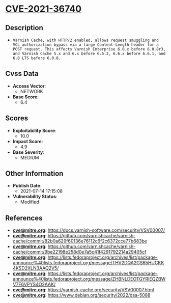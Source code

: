 
# [CVE-2021-36740](https://docs.varnish-software.com/security/VSV00007/)

## Description

- `Varnish Cache, with HTTP/2 enabled, allows request smuggling and VCL authorization bypass via a large Content-Length header for a POST request. This affects Varnish Enterprise 6.0.x before 6.0.8r3, and Varnish Cache 5.x and 6.x before 6.5.2, 6.6.x before 6.6.1, and 6.0 LTS before 6.0.8.`

## Cvss Data

- **Access Vector**:
  - NETWORK
- **Base Score**:
  - 6.4

## Scores

- **Exploitability Score**:
  - 10.0
- **Impact Score**:
  - 4.9
- **Base Severity**:
  - MEDIUM

## Other Information

- **Publish Date**:
  - 2021-07-14 17:15:08
- **Vulnerability Status**:
  - Modified

## References

- **cve@mitre.org**: https://docs.varnish-software.com/security/VSV00007/
- **cve@mitre.org**: https://github.com/varnishcache/varnish-cache/commit/82b0a629f60136e76112c6f2c6372cce77b683be
- **cve@mitre.org**: https://github.com/varnishcache/varnish-cache/commit/9be22198e258d0e7a5c41f4291792214a29405cf
- **cve@mitre.org**: https://lists.fedoraproject.org/archives/list/package-announce%40lists.fedoraproject.org/message/THV2DQA2GS65HUCKK4KSD2XLN3AAQ2V5/
- **cve@mitre.org**: https://lists.fedoraproject.org/archives/list/package-announce%40lists.fedoraproject.org/message/ZHBNLDEOTGYRIEQZBWV7F6VPYS4O2AAK/
- **cve@mitre.org**: https://varnish-cache.org/security/VSV00007.html
- **cve@mitre.org**: https://www.debian.org/security/2022/dsa-5088
